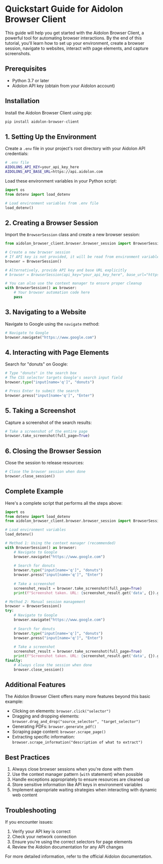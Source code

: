 # Quickstart Guide for Aidolon Browser Client

This guide will help you get started with the Aidolon Browser Client, a powerful tool for automating browser interactions. By the end of this tutorial, you'll learn how to set up your environment, create a browser session, navigate to websites, interact with page elements, and capture screenshots.

## Prerequisites

- Python 3.7 or later
- Aidolon API key (obtain from your Aidolon account)

## Installation

Install the Aidolon Browser Client using pip:

```bash
pip install aidolon-browser-client
```

## 1. Setting Up the Environment

Create a `.env` file in your project's root directory with your Aidolon API credentials:

```bash
# .env file
AIDOLONS_API_KEY=your_api_key_here
AIDOLONS_API_BASE_URL=https://api.aidolon.com
```

Load these environment variables in your Python script:

```python
import os
from dotenv import load_dotenv

# Load environment variables from .env file
load_dotenv()
```

## 2. Creating a Browser Session

Import the `BrowserSession` class and create a new browser session:

```python
from aidolon_browser_client.browser.browser_session import BrowserSession

# Create a new browser session
# If API key is not provided, it will be read from environment variables
browser = BrowserSession()

# Alternatively, provide API key and base URL explicitly
# browser = BrowserSession(api_key="your_api_key_here", base_url="https://api.aidolon.com")

# You can also use the context manager to ensure proper cleanup
with BrowserSession() as browser:
    # Your browser automation code here
    pass
```

## 3. Navigating to a Website

Navigate to Google using the `navigate` method:

```python
# Navigate to Google
browser.navigate("https://www.google.com")
```

## 4. Interacting with Page Elements

Search for "donuts" on Google:

```python
# Type "donuts" in the search box
# The CSS selector targets Google's search input field
browser.type("input[name='q']", "donuts")

# Press Enter to submit the search
browser.press("input[name='q']", "Enter")
```

## 5. Taking a Screenshot

Capture a screenshot of the search results:

```python
# Take a screenshot of the entire page
browser.take_screenshot(full_page=True)
```

## 6. Closing the Browser Session

Close the session to release resources:

```python
# Close the browser session when done
browser.close_session()
```

## Complete Example

Here's a complete script that performs all the steps above:

```python
import os
from dotenv import load_dotenv
from aidolon_browser_client.browser.browser_session import BrowserSession

# Load environment variables
load_dotenv()

# Method 1: Using the context manager (recommended)
with BrowserSession() as browser:
    # Navigate to Google
    browser.navigate("https://www.google.com")
    
    # Search for donuts
    browser.type("input[name='q']", "donuts")
    browser.press("input[name='q']", "Enter")
    
    # Take a screenshot
    screenshot_result = browser.take_screenshot(full_page=True)
    print(f"Screenshot taken. URL: {screenshot_result.get('data', {}).get('screenshot_url')}")

# Method 2: Manual session management
browser = BrowserSession()
try:
    # Navigate to Google
    browser.navigate("https://www.google.com")
    
    # Search for donuts
    browser.type("input[name='q']", "donuts")
    browser.press("input[name='q']", "Enter")
    
    # Take a screenshot
    screenshot_result = browser.take_screenshot(full_page=True)
    print(f"Screenshot taken. URL: {screenshot_result.get('data', {}).get('screenshot_url')}")
finally:
    # Always close the session when done
    browser.close_session()
```

## Additional Features

The Aidolon Browser Client offers many more features beyond this basic example:

- Clicking on elements: `browser.click("selector")`
- Dragging and dropping elements: `browser.drag_and_drop("source_selector", "target_selector")`
- Generating PDFs: `browser.generate_pdf()`
- Scraping page content: `browser.scrape_page()`
- Extracting specific information: `browser.scrape_information("description of what to extract")`

## Best Practices

1. Always close browser sessions when you're done with them
2. Use the context manager pattern (`with` statement) when possible
3. Handle exceptions appropriately to ensure resources are cleaned up
4. Store sensitive information like API keys in environment variables
5. Implement appropriate waiting strategies when interacting with dynamic web content

## Troubleshooting

If you encounter issues:

1. Verify your API key is correct
2. Check your network connection
3. Ensure you're using the correct selectors for page elements
4. Review the Aidolon documentation for any API changes

For more detailed information, refer to the official Aidolon documentation.
